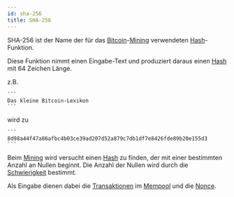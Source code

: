 ```yaml
---
id: sha-256
title: SHA-256
---
```


SHA-256 ist der Name der für das [Bitcoin](../b/bitcoin)-[Mining](../m/mining) verwendeten [Hash](../h/hash)-Funktion.

Diese Funktion nimmt einen Eingabe-Text und produziert daraus einen [Hash](../h/hash) mit 64 Zeichen Länge.

z.B.

    ```
    Das kleine Bitcoin-Lexikon
    ```

wird zu

    ```
    8d98a44f47a86afbc4b03ce39ad207d52a879c7db1df7e8426fde89b20e155d3
    ```

Beim [Mining](../m/mining) wird versucht einen [Hash](../h/hash) zu finden, der mit einer bestimmten Anzahl an Nullen beginnt. Die Anzahl der Nullen wird durch die [Schwierigkeit](../s/schwierigkeit) bestimmt.

Als Eingabe dienen dabei die [Transaktionen](../t/transaktion) im [Mempool](../m/mempool) und die [Nonce](../n/nonce).
